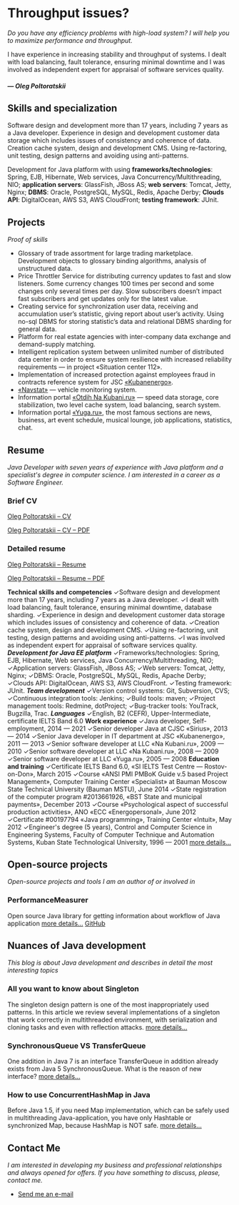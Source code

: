 # Throughput issues?

*Do you have any efficiency problems with high-load system? I will help you to maximize performance and throughput.*

I have experience in increasing stability and throughput of systems. I dealt with load balancing, fault tolerance, ensuring minimal downtime and I was involved as independent expert for appraisal of software services quality.

##### — Oleg Poltoratskii

## Skills and specialization

Software design and development more than 17 years, including 7 years as a Java developer. Experience in design and development customer data storage which includes issues of consistency and coherence of data. Creation cache system, design and development CMS. Using re-factoring, unit testing, design patterns and avoiding using anti-patterns.

Development for Java platform with using **frameworks/technologies**: Spring, EJB, Hibernate, Web services, Java Concurrency/Multithreading, NIO; **application servers**: GlassFish, JBoss AS; **web servers**: Tomcat, Jetty, Nginx; **DBMS**: Oracle, PostgreSQL, MySQL, Redis, Apache Derby; **Clouds API**: DigitalOcean, AWS S3, AWS CloudFront; **testing framework**: JUnit.

## Projects

*Proof of skills*

- Glossary of trade assortment for large trading marketplace. Development objects to glossary binding algorithms, analysis of unstructured data.
- Price Throttler Service for distributing currency updates to fast and slow listeners. Some currency changes 100 times per second and some changes only several times per day. Slow subscribers doesn’t impact fast subscribers and get updates only for the latest value.
- Creating service for synchronization user data, receiving and accumulation user’s statistic, giving report about user’s activity. Using no-sql DBMS for storing statistic’s data and relational DBMS sharding for general data.
- Platform for real estate agencies with inter-company data exchange and demand-supply matching.
- Intelligent replication system between unlimited number of distributed data center in order to ensure system resilience with increased reliability requirements — in project «Situation center 112».
- Implementation of increased protection against employees fraud in contracts reference system for JSC [«Kubanenergo»](http://kubanenergo.ru/eng/).
- [«Navstat»](http://navstat.ru) — vehicle monitoring system.
- Information portal [«Otdih Na Kubani.ru»](http://otdih.nakubani.ru) — speed data storage, core stabilization, two level cache system, load balancing, search system.
- Information portal [«Yuga.ru»](http://yuga.ru), the most famous sections are news, business, art event schedule, musical lounge, job applications, statistics, chat.


## Resume

*Java Developer with seven years of experience with Java platform and a specialist's degree in computer science. I am interested in a career as a Software Engineer.*

### Brief CV

[Oleg Poltoratskii – CV](https://github.com/olegpoltora/olegpoltora/blob/main/cv.md)

[Oleg Poltoratskii – CV – PDF](https://raw.githubusercontent.com/olegpoltora/olegpoltora/main/Oleg-Poltoratskii-Developer-CV.pdf)

### Detailed resume

[Oleg Poltoratskii – Resume](https://github.com/olegpoltora/olegpoltora/blob/main/resume.md)

[Oleg Poltoratskii – Resume – PDF](https://raw.githubusercontent.com/olegpoltora/olegpoltora/main/Oleg-Poltoratskii-Developer-Resume.pdf)

**Technical skills and competencies** ✓Software design and development more than 17 years, including 7 years as a Java developer. ✓I dealt with load balancing, fault tolerance, ensuring minimal downtime, database sharding. ✓Experience in design and development customer data storage which includes issues of consistency and coherence of data. ✓Creation cache system, design and development CMS. ✓Using re-factoring, unit testing, design patterns and avoiding using anti-patterns. ✓I was involved as independent expert for appraisal of software services quality. _**Development for Java EE platform**_ ✓Frameworks/technologies: Spring, EJB, Hibernate, Web services, Java Concurrency/Multithreading, NIO; ✓Application servers: GlassFish, JBoss AS; ✓Web servers: Tomcat, Jetty, Nginx; ✓DBMS: Oracle, PostgreSQL, MySQL, Redis, Apache Derby; ✓Clouds API: DigitalOcean, AWS S3, AWS CloudFront. ✓Testing framework: JUnit. _**Team development**_ ✓Version control systems: Git, Subversion, CVS; ✓Continuous integration tools: Jenkins; ✓Build tools: maven; ✓Project management tools: Redmine, dotProject; ✓Bug-tracker tools: YouTrack, Bugzilla, Trac. _**Languages**_ ✓English, B2 (CEFR), Upper-Intermediate, certificate IELTS Band 6.0 **Work experience** ✓Java developer, Self-employment, 2014 — 2021 ✓Senior developer Java at CJSC «Sirius», 2013 — 2014 ✓Senior Java developer in IT department at JSC «Kubanenergo», 2011 — 2013 ✓Senior software developer at LLC «Na Kubani.ru», 2009 — 2010 ✓Senior software developer at LLC «Na Kubani.ru», 2008 — 2009 ✓Senior software developer at LLC «Yuga.ru», 2005 — 2008 **Education and training** ✓Certificate IELTS Band 6.0, «SI IELTS Test Centre — Rostov-on-Don», March 2015 ✓Course «ANSI PMI PMBoK Guide v.5 based Project Management», Computer Training Center «Specialist» at Bauman Moscow State Technical University (Bauman MSTU), June 2014 ✓State registration of the computer program #2013661926, «BST State and municipal payments», December 2013 ✓Course «Psychological aspect of successful production activities», ANO «ECC «Energopersonal», June 2012 ✓Certificate #00197794 «Java programming», Training Center «Intuit», May 2012 ✓Engineer's degree (5 years), Control and Computer Science in Engineering Systems, Faculty of Computer Technique and Automation Systems, Kuban State Technological University, 1996 — 2001 [more details…](https://poltora.info/cv/) 


## Open-source projects

*Open-source projects and tools I am an author of or involved in*

### PerformanceMeasurer

Open source Java library for getting information about workflow of Java application [more details…](https://poltora.info/project/performance-measurer/)        [GitHub](https://github.com/olegpoltora/PerformanceMeasurer)



## Nuances of Java development

*This blog is about Java development and describes in detail the most interesting topics*

### All you want to know about Singleton

The singleton design pattern is one of the most inappropriately used patterns. In this article we review several implementations of a singleton that work correctly in multithreaded environment, with serialization and cloning tasks and even with reflection attacks. [more details…](https://poltora.info/blog/all-you-want-to-know-about-singleton/)

### SynchronousQueue VS TransferQueue

One addition in Java 7 is an interface TransferQueue in addition already exists from Java 5 SynchronousQueue. What is the reason of new interface? [more details…](https://poltora.info/blog/synchronousqueue-vs-transferqueue/)

### How to use ConcurrentHashMap in Java

Before Java 1.5, if you need Map implementation, which can be safely used in multithreading Java-application, you have only Hashtable or synchronized Map, because HashMap is NOT safe. [more details…](https://poltora.info/blog/how-to-use-concurrenthashmap-in-java/)




## Contact Me

*I am interested in developing my business and professional relationships and always opened for offers. If you have something to discuss, please, contact me.*


- [Send me an e-mail](mailto:oleg@poltora.info)








<!--
**olegpoltora/olegpoltora** is a ✨ _special_ ✨ repository because its `README.md` (this file) appears on your GitHub profile.

Here are some ideas to get you started:

- 🔭 I’m currently working on ...
- 🌱 I’m currently learning ...
- 👯 I’m looking to collaborate on ...
- 🤔 I’m looking for help with ...
- 💬 Ask me about ...
- 📫 How to reach me: ...
- 😄 Pronouns: ...
- ⚡ Fun fact: ...
-->

